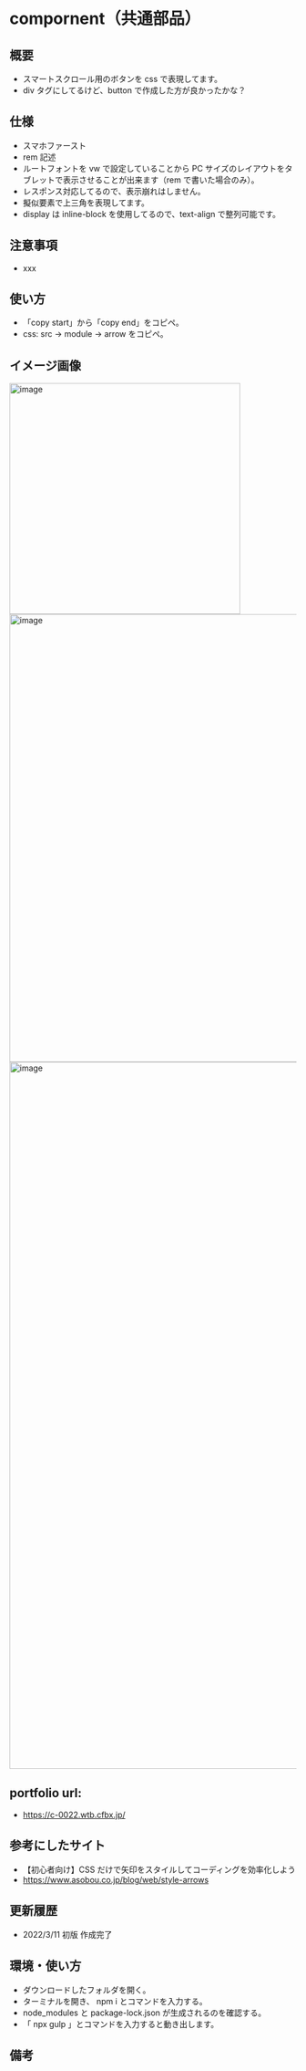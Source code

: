 # compornent（共通部品）

## 概要

- スマートスクロール用のボタンを css で表現してます。
- div タグにしてるけど、button で作成した方が良かったかな？

## 仕様

- スマホファースト
- rem 記述
- ルートフォントを vw で設定していることから PC サイズのレイアウトをタブレットで表示させることが出来ます（rem で書いた場合のみ）。
- レスポンス対応してるので、表示崩れはしません。
- 擬似要素で上三角を表現してます。
- display は inline-block を使用してるので、text-align で整列可能です。

## 注意事項

- xxx

## 使い方

- 「copy start」から「copy end」をコピペ。
- css: src -> module -> arrow をコピペ。

## イメージ画像
<img width="405" alt="image" src="https://user-images.githubusercontent.com/99580997/157858220-013190d7-0198-4fb0-a2b0-eb979529a442.png">
<img width="785" alt="image" src="https://user-images.githubusercontent.com/99580997/157858260-7b3028db-7835-4fd6-8515-a2c93e6f0a1f.png">
<img width="1239" alt="image" src="https://user-images.githubusercontent.com/99580997/157858306-12696f8f-5533-4526-a4e8-a12b31bb801b.png">


## portfolio url:

- https://c-0022.wtb.cfbx.jp/

## 参考にしたサイト

- 【初心者向け】CSS だけで矢印をスタイルしてコーディングを効率化しよう
- https://www.asobou.co.jp/blog/web/style-arrows

## 更新履歴

- 2022/3/11 初版 作成完了

## 環境・使い方

- ダウンロードしたフォルダを開く。
- ターミナルを開き、 npm i とコマンドを入力する。
- node_modules と package-lock.json が生成されるのを確認する。
- 「 npx gulp 」とコマンドを入力すると動き出します。

## 備考
